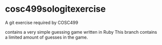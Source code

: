 # cosc499sologitexercise
A git exercise required by COSC499

contains a very simple guessing game written in Ruby
This branch contains a limited amount of guesses in the game.
